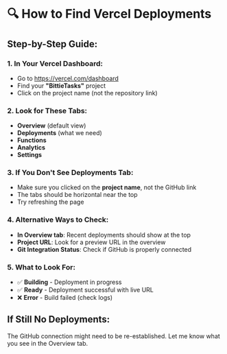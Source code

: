 # 🔍 How to Find Vercel Deployments

## Step-by-Step Guide:

### 1. In Your Vercel Dashboard:
- Go to https://vercel.com/dashboard
- Find your **"BittieTasks"** project
- Click on the project name (not the repository link)

### 2. Look for These Tabs:
- **Overview** (default view)
- **Deployments** (what we need)
- **Functions**
- **Analytics** 
- **Settings**

### 3. If You Don't See Deployments Tab:
- Make sure you clicked on the **project name**, not the GitHub link
- The tabs should be horizontal near the top
- Try refreshing the page

### 4. Alternative Ways to Check:
- **In Overview tab**: Recent deployments should show at the top
- **Project URL**: Look for a preview URL in the overview
- **Git Integration Status**: Check if GitHub is properly connected

### 5. What to Look For:
- ✅ **Building** - Deployment in progress
- ✅ **Ready** - Deployment successful with live URL
- ❌ **Error** - Build failed (check logs)

## If Still No Deployments:
The GitHub connection might need to be re-established. Let me know what you see in the Overview tab.